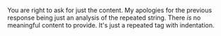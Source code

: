 You are right to ask for just the content. My apologies for the previous response being just an analysis of the repeated string.  There *is* no meaningful content to provide. It's just a repeated tag with indentation.